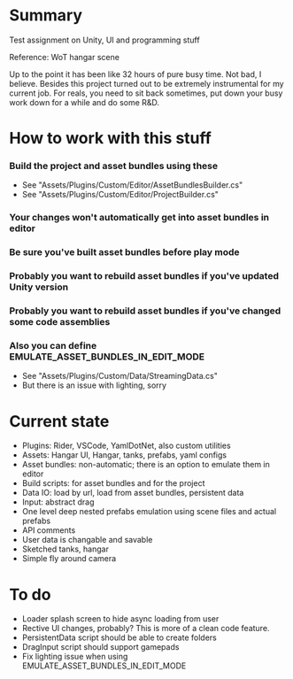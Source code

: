 # Summary
Test assignment on Unity, UI and programming stuff

Reference: WoT hangar scene

Up to the point it has been like 32 hours of pure busy time. Not bad, I believe. Besides this project turned out to be extremely instrumental for my current job. For reals, you need to sit back sometimes, put down your busy work down for a while and do some R&D.

# How to work with this stuff
### Build the project and asset bundles using these
* See "Assets/Plugins/Custom/Editor/AssetBundlesBuilder.cs"
* See "Assets/Plugins/Custom/Editor/ProjectBuilder.cs"

### Your changes won't automatically get into asset bundles in editor
### Be sure you've built asset bundles before play mode
### Probably you want to rebuild asset bundles if you've updated Unity version
### Probably you want to rebuild asset bundles if you've changed some code assemblies

### Also you can define EMULATE_ASSET_BUNDLES_IN_EDIT_MODE
* See "Assets/Plugins/Custom/Data/StreamingData.cs"
* But there is an issue with lighting, sorry

# Current state
* Plugins: Rider, VSCode, YamlDotNet, also custom utilities
* Assets: Hangar UI, Hangar, tanks, prefabs, yaml configs
* Asset bundles: non-automatic; there is an option to emulate them in editor
* Build scripts: for asset bundles and for the project
* Data IO: load by url, load from asset bundles, persistent data
* Input: abstract drag
* One level deep nested prefabs emulation using scene files and actual prefabs
* API comments
* User data is changable and savable
* Sketched tanks, hangar
* Simple fly around camera

# To do
* Loader splash screen to hide async loading from user
* Rective UI changes, probably? This is more of a clean code feature.
* PersistentData script should be able to create folders
* DragInput script should support gamepads
* Fix lighting issue when using EMULATE_ASSET_BUNDLES_IN_EDIT_MODE
